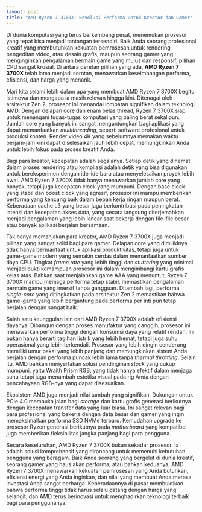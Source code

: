 ```yaml
---
layout: post
title: "AMD Ryzen 7 3700X: Revolusi Performa untuk Kreator dan Gamer"
---
```


Di dunia komputasi yang terus berkembang pesat, menemukan prosesor yang tepat bisa menjadi tantangan tersendiri. Baik Anda seorang profesional kreatif yang membutuhkan kekuatan pemrosesan untuk rendering, pengeditan video, atau desain grafis, maupun seorang gamer yang menginginkan pengalaman bermain game yang mulus dan responsif, pilihan CPU sangat krusial. Di antara deretan pilihan yang ada, **AMD Ryzen 7 3700X** telah lama menjadi sorotan, menawarkan keseimbangan performa, efisiensi, dan harga yang menarik.

Mari kita selami lebih dalam apa yang membuat AMD Ryzen 7 3700X begitu istimewa dan mengapa ia masih relevan hingga kini. Ditenagai oleh arsitektur Zen 2, prosesor ini menandai lompatan signifikan dalam teknologi AMD. Dengan delapan core dan enam belas thread, Ryzen 7 3700X siap untuk menangani tugas-tugas komputasi yang paling berat sekalipun. Jumlah core yang banyak ini sangat menguntungkan bagi aplikasi yang dapat memanfaatkan *multithreading*, seperti software profesional untuk produksi konten. Render video 4K yang sebelumnya memakan waktu berjam-jam kini dapat diselesaikan jauh lebih cepat, memungkinkan Anda untuk lebih fokus pada proses kreatif Anda.

Bagi para kreator, kecepatan adalah segalanya. Setiap detik yang dihemat dalam proses rendering atau kompilasi adalah detik yang bisa digunakan untuk bereksperimen dengan ide-ide baru atau menyelesaikan proyek lebih awal. AMD Ryzen 7 3700X tidak hanya menawarkan jumlah core yang banyak, tetapi juga kecepatan clock yang mumpuni. Dengan base clock yang stabil dan boost clock yang agresif, prosesor ini mampu memberikan performa yang kencang baik dalam beban kerja ringan maupun berat. Keberadaan cache L3 yang besar juga berkontribusi pada peningkatan latensi dan kecepatan akses data, yang secara langsung diterjemahkan menjadi pengalaman yang lebih lancar saat bekerja dengan file-file besar atau banyak aplikasi berjalan bersamaan.

Tak hanya memanjakan para kreator, AMD Ryzen 7 3700X juga menjadi pilihan yang sangat solid bagi para gamer. Delapan core yang dimilikinya tidak hanya bermanfaat untuk aplikasi produktivitas, tetapi juga untuk game-game modern yang semakin cerdas dalam memanfaatkan sumber daya CPU. Tingkat *frame rate* yang lebih tinggi dan *stuttering* yang minimal menjadi bukti kemampuan prosesor ini dalam mengimbangi kartu grafis kelas atas. Bahkan saat menjalankan game AAA yang menuntut, Ryzen 7 3700X mampu menjaga performa tetap stabil, memastikan pengalaman bermain game yang imersif tanpa gangguan. Ditambah lagi, performa *single-core* yang ditingkatkan pada arsitektur Zen 2 memastikan bahwa game-game yang lebih bergantung pada performa per inti pun tetap berjalan dengan sangat baik.

Salah satu keunggulan lain dari AMD Ryzen 7 3700X adalah efisiensi dayanya. Dibangun dengan proses manufaktur yang canggih, prosesor ini menawarkan performa tinggi dengan konsumsi daya yang relatif rendah. Ini bukan hanya berarti tagihan listrik yang lebih hemat, tetapi juga suhu operasional yang lebih terkendali. Prosesor yang lebih dingin cenderung memiliki umur pakai yang lebih panjang dan memungkinkan sistem Anda berjalan dengan performa puncak lebih lama tanpa *thermal throttling*. Selain itu, AMD bahkan menyertakan solusi pendinginan *stock* yang cukup mumpuni, yaitu Wraith Prism RGB, yang tidak hanya efektif dalam menjaga suhu tetapi juga menambah estetika visual pada rig Anda dengan pencahayaan RGB-nya yang dapat disesuaikan.

Ekosistem AMD juga menjadi nilai tambah yang signifikan. Dukungan untuk PCIe 4.0 membuka jalan bagi *storage* dan kartu grafis generasi berikutnya dengan kecepatan transfer data yang luar biasa. Ini sangat relevan bagi para profesional yang bekerja dengan data besar dan gamer yang ingin memaksimalkan performa SSD NVMe terbaru. Kemudahan upgrade ke prosesor Ryzen generasi berikutnya pada *motherboard* yang kompatibel juga memberikan fleksibilitas jangka panjang bagi para pengguna.

Secara keseluruhan, AMD Ryzen 7 3700X bukan sekadar prosesor. Ia adalah solusi komprehensif yang dirancang untuk memenuhi kebutuhan pengguna yang beragam. Baik Anda seorang yang bergelut di dunia kreatif, seorang gamer yang haus akan performa, atau bahkan keduanya, AMD Ryzen 7 3700X menawarkan kekuatan pemrosesan yang Anda butuhkan, efisiensi energi yang Anda inginkan, dan nilai yang membuat Anda merasa investasi Anda sangat berharga. Keberadaannya di pasar membuktikan bahwa performa tinggi tidak harus selalu datang dengan harga yang selangit, dan AMD terus berinovasi untuk menghadirkan teknologi terbaik bagi para penggunanya.
